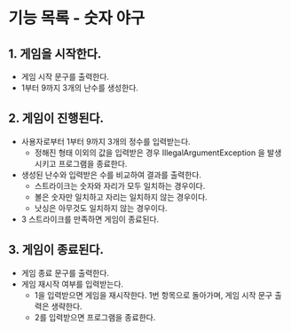 # 기능 목록 - 숫자 야구

## 1. 게임을 시작한다.
- 게임 시작 문구를 출력한다.
- 1부터 9까지 3개의 난수를 생성한다.
## 2. 게임이 진행된다.
- 사용자로부터 1부터 9까지 3개의 정수를 입력받는다.
  - 정해진 형태 이외의 값을 입력받은 경우 IllegalArgumentException 을 발생시키고 프로그램을 종료한다.
- 생성된 난수와 입력받은 수를 비교하여 결과를 출력한다.
  - 스트라이크는 숫자와 자리가 모두 일치하는 경우이다.
  - 볼은 숫자만 일치하고 자리는 일치하지 않는 경우이다.
  - 낫싱은 아무것도 일치하지 않는 경우이다.
- 3 스트라이크를 만족하면 게임이 종료된다.
## 3. 게임이 종료된다.
  - 게임 종료 문구를 출력한다.
  - 게임 재시작 여부를 입력받는다.
    - 1을 입력받으면 게임을 재시작한다. 1번 항목으로 돌아가며, 게임 시작 문구 출력은 생략한다.
    - 2를 입력받으면 프로그램을 종료한다.